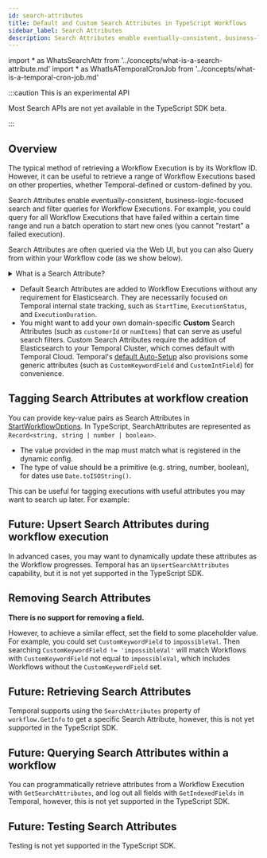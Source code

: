 ```yaml
---
id: search-attributes
title: Default and Custom Search Attributes in TypeScript Workflows
sidebar_label: Search Attributes
description: Search Attributes enable eventually-consistent, business-logic-focused search and filter queries for Workflow Executions. Most Search APIs are not yet available in the TypeScript SDK beta.
---
```


<!-- prettier-ignore -->
import * as WhatsSearchAttr from '../concepts/what-is-a-search-attribute.md'
import * as WhatIsATemporalCronJob from '../concepts/what-is-a-temporal-cron-job.md'

:::caution This is an experimental API

Most Search APIs are not yet available in the TypeScript SDK beta.

:::

## Overview

The typical method of retrieving a Workflow Execution is by its Workflow ID.
However, it can be useful to retrieve a range of Workflow Executions based on other properties, whether Temporal-defined or custom-defined by you.

Search Attributes enable eventually-consistent, business-logic-focused search and filter queries for Workflow Executions.
For example, you could query for all Workflow Executions that have failed within a certain time range and run a batch operation to start new ones (you cannot "restart" a failed execution).

Search Attributes are often queried via the Web UI, but you can also Query from within your Workflow code (as we show below).

<details>
<summary>What is a Search Attribute?
</summary>

<WhatsSearchAttr.default />

</details>

- <preview page={WhatsSearchAttr}>Default Search Attributes</preview> are added to Workflow Executions without any requirement for Elasticsearch.
  They are necessarily focused on Temporal internal state tracking, such as `StartTime`, `ExecutionStatus`, and `ExecutionDuration`.
- You might want to add your own domain-specific **Custom** Search Attributes (such as `customerId` or `numItems`) that can serve as useful search filters. Custom Search Attributes require the addition of Elasticsearch to your Temporal Cluster, which comes default with Temporal Cloud. Temporal's [default Auto-Setup](/blog/auto-setup/#temporal-server-setup) also provisions some generic attributes (such as `CustomKeywordField` and `CustomIntField`) for convenience.

## Tagging Search Attributes at workflow creation

You can provide key-value pairs as Search Attributes in [StartWorkflowOptions](https://typescript.temporal.io/api/interfaces/client.WorkflowOptions#searchattributes).
In TypeScript, SearchAttributes are represented as `Record<string, string | number | boolean>`.

- The value provided in the map must match what is registered in the dynamic config.
- The type of value should be a primitive (e.g. string, number, boolean), for dates use `Date.toISOString()`.

This can be useful for tagging executions with useful attributes you may want to search up later. For example:

<!--SNIPSTART typescript-search-attributes-at-creation-->
<!--SNIPEND-->

## Future: Upsert Search Attributes during workflow execution

In advanced cases, you may want to dynamically update these attributes as the Workflow progresses.
Temporal has an `UpsertSearchAttributes` capability, but it is not yet supported in the TypeScript SDK.

## Removing Search Attributes

**There is no support for removing a field.**

However, to achieve a similar effect, set the field to some placeholder value.
For example, you could set `CustomKeywordField` to `impossibleVal`.
Then searching `CustomKeywordField != 'impossibleVal'` will match Workflows with `CustomKeywordField` not equal to `impossibleVal`, which includes Workflows without the `CustomKeywordField` set.

## Future: Retrieving Search Attributes

Temporal supports using the `SearchAttributes` property of `workflow.GetInfo` to get a specific Search Attribute, however, this is not yet supported in the TypeScript SDK.

## Future: Querying Search Attributes within a workflow

You can programmatically retrieve attributes from a Workflow Execution with `GetSearchAttributes`, and log out all fields with `GetIndexedFields` in Temporal, however, this is not yet supported in the TypeScript SDK.

## Future: Testing Search Attributes

Testing is not yet supported in the TypeScript SDK.
